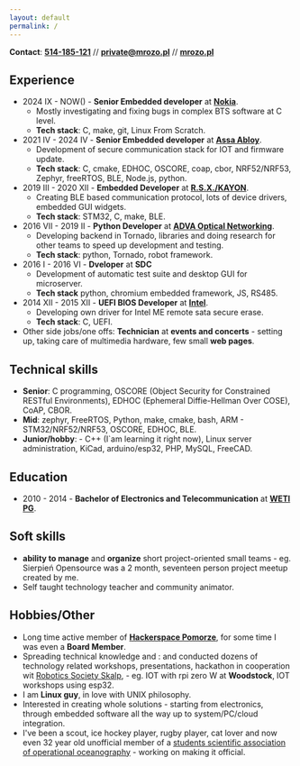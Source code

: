 ```yaml
---
layout: default
permalink: /
---
```


**Contact**: **[514-185-121](tel:+48514185121)** // **[private@mrozo.pl](mailto:private@mrozo.pl)** // **[mrozo.pl](https://mrozo.pl)**

## Experience
* 2024 IX - NOW() - **Senior Embedded developer** at **[Nokia](https://www.nokia.com/)**.
  - Mostly investigating and fixing bugs in complex BTS software at C level.
  - **Tech stack**: C, make, git, Linux From Scratch.
* 2021 IV - 2024 IV - **Senior Embedded developer** at **[Assa Abloy](https://www.assaabloy.com)**.
  - Development of secure communication stack for IOT and firmware update.
  - **Tech stack**: C, cmake, EDHOC, OSCORE, coap, cbor, NRF52/NRF53, Zephyr, freeRTOS, BLE, Node.js, python.
* 2019 III - 2020 XII - **Embedded Developer** at **[R.S.X./KAYON](https://kayon.eu/)**.
  - Creating BLE based communication protocol, lots of device drivers, embedded GUI widgets.
  - **Tech stack**: STM32, C, make, BLE.
* 2016 VII - 2019 II - **Python Developer** at **[ADVA Optical Networking](https://www.adva.com/)**.
  - Developing backend in Tornado, libraries and doing research for other teams to speed up development and testing.
  - **Tech stack**: python, Tornado, robot framework.
* 2016 I - 2016 VI - **Dveloper** at **SDC**
  - Development of automatic test suite and desktop GUI for microserver.
  - **Tech stack** python, chromium embedded framework, JS, RS485.
* 2014 XII - 2015 XII - **UEFI BIOS Developer** at **[Intel](https://www.intel.com/)**.
  - Developing own driver for Intel ME remote sata secure erase.
  - **Tech stack**: C, UEFI.
* Other side jobs/one offs: **Technician** at **events and concerts** - setting up, taking care of multimedia hardware, few small **web pages**.

<div style="page-break-after: always;"></div>

## Technical skills

* **Senior**: C programming, OSCORE (Object Security for Constrained RESTful Environments), EDHOC (Ephemeral Diffie-Hellman Over COSE), CoAP, CBOR.
* **Mid**: zephyr, FreeRTOS, Python, make, cmake, bash, ARM - STM32/NRF52/NRF53, OSCORE, EDHOC, BLE.
* **Junior/hobby**: - C++ (I`am learning it right now), Linux server administration, KiCad, arduino/esp32, PHP, MySQL, FreeCAD.

## Education
 
 * 2010 - 2014 - **Bachelor of Electronics and Telecommunication** at **[WETI PG](https://eti.pg.edu.pl/)**.

## Soft skills

  - **ability to manage** and **organize** short project-oriented small teams - eg. Sierpień Opensource was a 2 month, seventeen person project meetup created by me.
  - Self taught technology teacher and community animator.

## Hobbies/Other

* Long time active member of **[Hackerspace Pomorze](https://hsp.sh/)**, for some time I was even a **Board Member**.
* Spreading technical knowledge and : and conducted dozens of technology related workshops, presentations, hackathon in cooperation wit [Robotics Society Skalp](https://srskalp.pl/), - eg. IOT with rpi zero W at **Woodstock**, IOT workshops using esp32.
* I am **Linux guy**, in love with UNIX philosophy.
* Interested in creating whole solutions - starting from electronics, through embedded software all the way up to system/PC/cloud integration.
* I've been a scout, ice hockey player, rugby player, cat lover and now even 32 year old unofficial member of a [students scientific association of operational oceanography](https://www.facebook.com/OperationalOceanographySocietyUG) - working on making it official.


